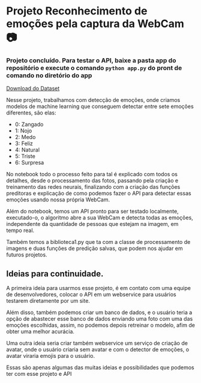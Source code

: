 # Projeto Reconhecimento de emoções pela captura da WebCam :camera:

### Projeto concluído. Para testar o API, baixe a pasta app do repositório e execute o comando `python app.py` do pront de comando no diretório do app

[Download do Dataset](https://www.kaggle.com/msambare/fer2013)

Nesse projeto, trabalhamos com detecção de emoções, onde criamos modelos de machine learning que conseguem detectar entre sete emoções diferentes, são elas:

- 0: Zangado
 - 1: Nojo 
 - 2: Medo 
 - 3: Feliz
 - 4: Natural
 - 5: Triste
 - 6: Surpresa

No notebook todo o processo feito para tal é explicado com todos os detalhes, desde o processamento das fotos, passando pela criação e treinamento das redes neurais, finalizando com a criação das funções preditoras e explicação de como podemos fazer o API para detectar essas emoções usando nossa própria WebCam.

Além do notebook, temos um API pronto para ser testado localmente, executado-o, o algoritmo abre a sua WebCam e detecta todas as emoções, independente da quantidade de pessoas que estejam na imagem, em tempo real.

Também temos a biblioteca1.py que ta com a  classe de processamento de imagens e duas funções de predição salvas, que podem nos ajudar em futuros projetos.

## Ideias para continuidade.

A primeira ideia para usarmos esse projeto, é em contato com uma equipe de desenvolvedores, colocar o API em um webservice para usuários testarem diretamente por um site.

Além disso, também podemos criar um banco de dados, e o usuário teria a opção de abastecer esse banco de dados enviando uma foto com uma das emoções escolhidas, assim, no podemos depois retreinar o modelo, afim de obter uma melhor acurácia.

Uma outra ideia seria criar também webservice um serviço de criação de avatar, onde o usuário criaria sem avatar e com o detector de emoções, o avatar viraria emojis para o usuário.

Essas são apenas algumas das muitas ideias e possibilidades que podemos ter com esse projeto e API
